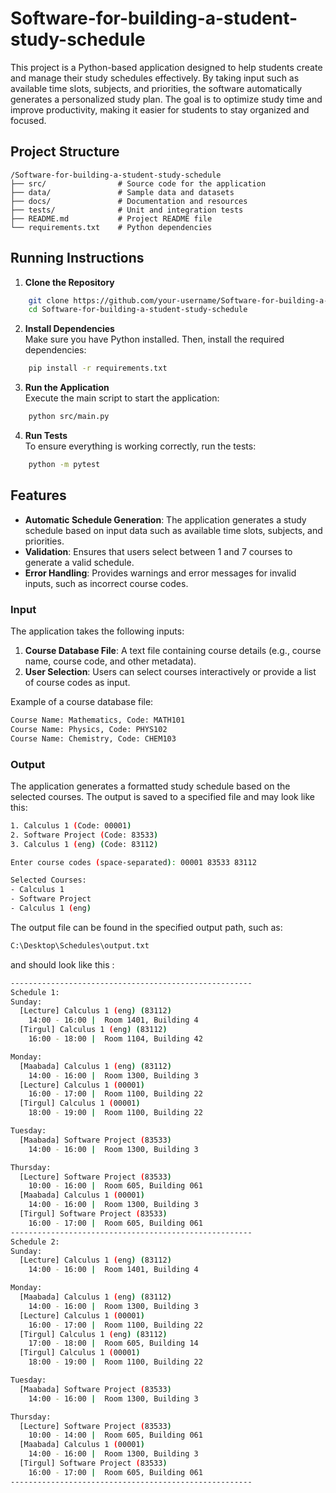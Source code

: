 # Software-for-building-a-student-study-schedule
This project is a Python-based application designed to help students create and manage their study schedules effectively. By taking input such as available time slots, subjects, and priorities, the software automatically generates a personalized study plan. The goal is to optimize study time and improve productivity, making it easier for students to stay organized and focused.

## Project Structure

```
/Software-for-building-a-student-study-schedule
├── src/                # Source code for the application
├── data/               # Sample data and datasets
├── docs/               # Documentation and resources
├── tests/              # Unit and integration tests
├── README.md           # Project README file
└── requirements.txt    # Python dependencies
```

## Running Instructions

1. **Clone the Repository**  
```bash
    git clone https://github.com/your-username/Software-for-building-a-student-study-schedule.git
    cd Software-for-building-a-student-study-schedule
```

2. **Install Dependencies**  
    Make sure you have Python installed. Then, install the required dependencies:
```bash
    pip install -r requirements.txt
 ```

3. **Run the Application**  
    Execute the main script to start the application:
```bash
    python src/main.py
```

4. **Run Tests**  
    To ensure everything is working correctly, run the tests:
```bash
    python -m pytest
```

## Features

- **Automatic Schedule Generation**: The application generates a study schedule based on input data such as available time slots, subjects, and priorities.
- **Validation**: Ensures that users select between 1 and 7 courses to generate a valid schedule.
- **Error Handling**: Provides warnings and error messages for invalid inputs, such as incorrect course codes.

### Input
The application takes the following inputs:
1. **Course Database File**: A text file containing course details (e.g., course name, course code, and other metadata).
2. **User Selection**: Users can select courses interactively or provide a list of course codes as input.

Example of a course database file:
```bash
Course Name: Mathematics, Code: MATH101
Course Name: Physics, Code: PHYS102
Course Name: Chemistry, Code: CHEM103
```

### Output
The application generates a formatted study schedule based on the selected courses. The output is saved to a specified file and may look like this:
```bash
1. Calculus 1 (Code: 00001)
2. Software Project (Code: 83533)
3. Calculus 1 (eng) (Code: 83112)

Enter course codes (space-separated): 00001 83533 83112

Selected Courses:
- Calculus 1
- Software Project
- Calculus 1 (eng)
```

The output file can be found in the specified output path, such as:
```bash
C:\Desktop\Schedules\output.txt
```
and should look like this : 
````bash
------------------------------------------------------
Schedule 1:
Sunday:
  [Lecture] Calculus 1 (eng) (83112)
    14:00 - 16:00 |  Room 1401, Building 4
  [Tirgul] Calculus 1 (eng) (83112)
    16:00 - 18:00 |  Room 1104, Building 42

Monday:
  [Maabada] Calculus 1 (eng) (83112)
    14:00 - 16:00 |  Room 1300, Building 3
  [Lecture] Calculus 1 (00001)
    16:00 - 17:00 |  Room 1100, Building 22
  [Tirgul] Calculus 1 (00001)
    18:00 - 19:00 |  Room 1100, Building 22

Tuesday:
  [Maabada] Software Project (83533)
    14:00 - 16:00 |  Room 1300, Building 3

Thursday:
  [Lecture] Software Project (83533)
    10:00 - 16:00 |  Room 605, Building 061
  [Maabada] Calculus 1 (00001)
    14:00 - 16:00 |  Room 1300, Building 3
  [Tirgul] Software Project (83533)
    16:00 - 17:00 |  Room 605, Building 061
------------------------------------------------------
Schedule 2:
Sunday:
  [Lecture] Calculus 1 (eng) (83112)
    14:00 - 16:00 |  Room 1401, Building 4

Monday:
  [Maabada] Calculus 1 (eng) (83112)
    14:00 - 16:00 |  Room 1300, Building 3
  [Lecture] Calculus 1 (00001)
    16:00 - 17:00 |  Room 1100, Building 22
  [Tirgul] Calculus 1 (eng) (83112)
    17:00 - 18:00 |  Room 605, Building 14
  [Tirgul] Calculus 1 (00001)
    18:00 - 19:00 |  Room 1100, Building 22

Tuesday:
  [Maabada] Software Project (83533)
    14:00 - 16:00 |  Room 1300, Building 3

Thursday:
  [Lecture] Software Project (83533)
    10:00 - 14:00 |  Room 605, Building 061
  [Maabada] Calculus 1 (00001)
    14:00 - 16:00 |  Room 1300, Building 3
  [Tirgul] Software Project (83533)
    16:00 - 17:00 |  Room 605, Building 061
------------------------------------------------------
````